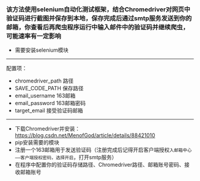 ### 该方法使用selenium自动化测试框架，结合Chromedriver对网页中验证码进行截图并保存到本地，保存完成后通过smtp服务发送到你的邮箱，你查看后再爬虫程序运行中输入邮件中的验证码并继续爬虫，可能速率有一定影响


- 需要安装selenium模块

****

配置项：
- chromedriver_path 路径
- SAVE_CODE_PATH 保存路径
- email_username 163邮箱
- email_password 163邮箱密码
- target_email 接受验证码邮箱

***


- 下载Chromedriver并安装：https://blog.csdn.net/MenofGod/article/details/88421010
- pip安装需要的模块
- 注册一个163邮箱用于发送验证码（注册完成后记得开启客户端授权`入邮箱中心——客户端授权密码，选择开启`，打开smtp服务）
- 在程序中配置你的验证码存储路径、Chromedriver路径、邮箱账号密码、接收邮箱账号
